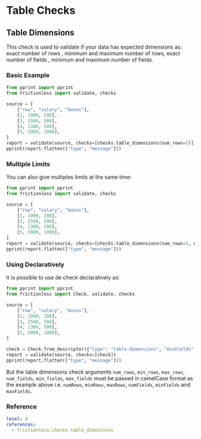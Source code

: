 # Table Checks

## Table Dimensions

This check is used to validate if your data has expected dimensions as: exact number of rows , minimum and maximum number of rows, exact number of fields , minimum and maximum  number of fields.

### Basic Example

```python script tabs=Python
from pprint import pprint
from frictionless import validate, checks

source = [
    ["row", "salary", "bonus"],
    [2, 1000, 200],
    [3, 2500, 500],
    [4, 1300, 500],
    [5, 5000, 1000],
]
report = validate(source, checks=[checks.table_dimensions(num_rows=5)])
pprint(report.flatten(["type", "message"]))
```

### Multiple Limits

You can also give multiples limits at the same time:

```python script tabs=Python
from pprint import pprint
from frictionless import validate, checks

source = [
    ["row", "salary", "bonus"],
    [2, 1000, 200],
    [3, 2500, 500],
    [4, 1300, 500],
    [5, 5000, 1000],
]
report = validate(source, checks=[checks.table_dimensions(num_rows=5, num_fields=4)])
pprint(report.flatten(["type", "message"]))
```

### Using Declaratively

It is possible to use de check declaratively as:

```python script tabs=Python
from pprint import pprint
from frictionless import Check, validate, checks

source = [
    ["row", "salary", "bonus"],
    [2, 1000, 200],
    [3, 2500, 500],
    [4, 1300, 500],
    [5, 5000, 1000],
]

check = Check.from_descriptor({"type": "table-dimensions", "minFields": 4, "maxRows": 3})
report = validate(source, checks=[check])
pprint(report.flatten(["type", "message"]))
```

But the table dimensions check arguments `num_rows`, `min_rows`, `max_rows`, `num_fields`, `min_fields`, `max_fields` must be passed in camelCase format as the example above i.e. `numRows`, `minRows`, `maxRows`, `numFields`, `minFields` and `maxFields`.

### Reference

```yaml reference
level: 4
references:
  - frictionless.checks.table_dimensions
```
